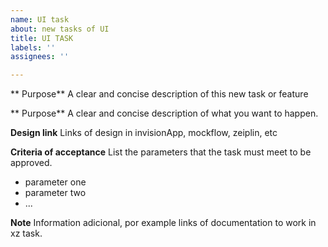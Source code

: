 ```yaml
---
name: UI task
about: new tasks of UI
title: UI TASK
labels: ''
assignees: ''

---
```


** Purpose**
A clear and concise description of this new task or feature

** Purpose**
A clear and concise description of what you want to happen.

**Design link**
Links of design in invisionApp, mockflow, zeiplin, etc

**Criteria of acceptance**
List the parameters that the task must meet to be approved.
- parameter one
- parameter two
- ...

**Note**
Information adicional,  por example links of documentation to work in xz task.
